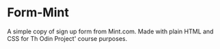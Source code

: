 # Form-Mint
A simple copy of sign up form from Mint.com. Made with plain HTML and CSS for Th Odin Project' course purposes.
